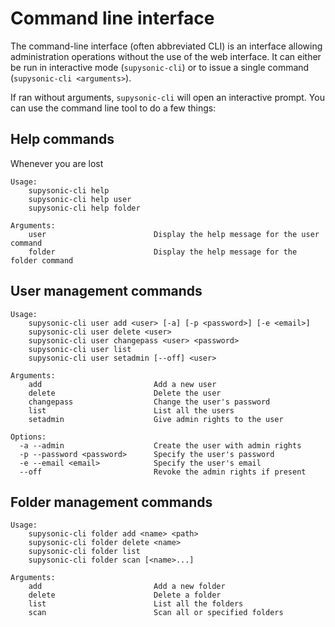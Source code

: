 # Command line interface

The command-line interface (often abbreviated CLI) is an interface allowing
administration operations without the use of the web interface. It can either
be run in interactive mode (`supysonic-cli`) or to issue a single command
(`supysonic-cli <arguments>`).

If ran without arguments, `supysonic-cli` will open an interactive prompt. You
can use the command line tool to do a few things:

## Help commands

Whenever you are lost

```
Usage:
    supysonic-cli help
    supysonic-cli help user
    supysonic-cli help folder

Arguments:
    user                        Display the help message for the user command
    folder                      Display the help message for the folder command
```

## User management commands

```
Usage:
    supysonic-cli user add <user> [-a] [-p <password>] [-e <email>]
    supysonic-cli user delete <user>
    supysonic-cli user changepass <user> <password>
    supysonic-cli user list
    supysonic-cli user setadmin [--off] <user>

Arguments:
    add                         Add a new user
    delete                      Delete the user
    changepass                  Change the user's password
    list                        List all the users
    setadmin                    Give admin rights to the user

Options:
  -a --admin                    Create the user with admin rights
  -p --password <password>      Specify the user's password
  -e --email <email>            Specify the user's email
  --off                         Revoke the admin rights if present
```

## Folder management commands

```
Usage:
    supysonic-cli folder add <name> <path>
    supysonic-cli folder delete <name>
    supysonic-cli folder list
    supysonic-cli folder scan [<name>...]

Arguments:
    add                         Add a new folder
    delete                      Delete a folder
    list                        List all the folders
    scan                        Scan all or specified folders
```

